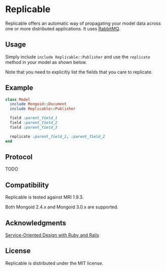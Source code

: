 Replicable
===========

Replicable offers an automatic way of propagating your model data across one or
more distributed applications.
It uses [RabbitMQ](http://www.rabbitmq.com/).

Usage
------

Simply include `include Replicable::Publisher` and use the `replicate` method in
your model as shown below.

Note that you need to explicitly list the fields that you care to replicate.

Example
--------

```ruby
class Model
  include Mongoid::Document
  include Replicable::Publisher

  field :parent_field_1
  field :parent_field_2
  field :parent_field_3

  replicate :parent_field_1, :parent_field_2
end
```

Protocol
--------

TODO

Compatibility
-------------

Replicable is tested against MRI 1.9.3.

Both Mongoid 2.4.x and Mongoid 3.0.x are supported.

Acknowledgments
----------------

[Service-Oriented Design with Ruby and Rails](http://www.amazon.com/Service-Oriented-Design-Addison-Wesley-Professional-Series/dp/0321659368)

License
-------

Replicable is distributed under the MIT license.
